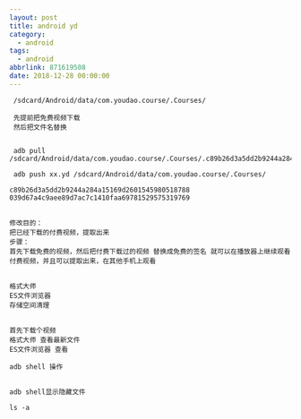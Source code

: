 ```yaml
---
layout: post
title: android yd
category: 
  - android
tags: 
  - android
abbrlink: 871619508
date: 2018-12-28 00:00:00
---
```

	

	 /sdcard/Android/data/com.youdao.course/.Courses/

	 先提前把免费视频下载 
	 然后把文件名替换


	 adb pull /sdcard/Android/data/com.youdao.course/.Courses/.c89b26d3a5dd2b9244a284a15169d2601545980518788.yd

	 adb push xx.yd /sdcard/Android/data/com.youdao.course/.Courses/

	c89b26d3a5dd2b9244a284a15169d2601545980518788
	039d67a4c9aee89d7ac7c1410faa69781529575319769


	修改目的： 
	把已经下载的付费视频，提取出来
	步骤：
	首先下载免费的视频，然后把付费下载过的视频 替换成免费的签名 就可以在播放器上继续观看付费视频，并且可以提取出来，在其他手机上观看


	格式大师
	ES文件浏览器
	存储空间清理


	首先下载个视频
	格式大师 查看最新文件
	ES文件浏览器 查看

	adb shell 操作


	adb shell显示隐藏文件

	ls -a
